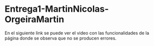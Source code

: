 # Entrega1-MartinNicolas-OrgeiraMartin

En el siguiente link se puede ver el video con las funcionalidades de la página donde se observa que no se producen errores.
